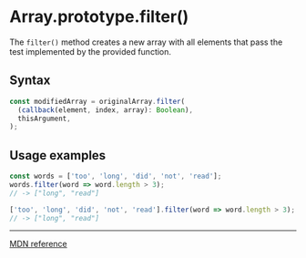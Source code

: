 # Array.prototype.filter()

The `filter()` method creates a new array with all elements that pass the test implemented by the provided function.

## Syntax

```js
const modifiedArray = originalArray.filter(
  (callback(element, index, array): Boolean),
  thisArgument,
);
```

## Usage examples

```js
const words = ['too', 'long', 'did', 'not', 'read'];
words.filter(word => word.length > 3);
// -> ["long", "read"]

['too', 'long', 'did', 'not', 'read'].filter(word => word.length > 3);
// -> ["long", "read"]
```

---

[MDN reference](https://developer.mozilla.org/ru/docs/Web/JavaScript/Reference/Global_Objects/Array/filter)
